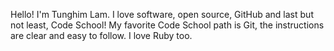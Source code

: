 Hello! I'm Tunghim Lam. I love software, open source, GitHub and last but not least, Code School! My favorite Code School path is Git, the instructions are clear and easy to follow. I love Ruby too.
